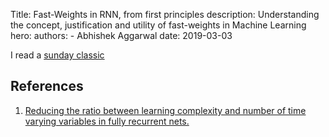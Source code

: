 Title: Fast-Weights in RNN, from first principles
description: Understanding the concept, justification and utility of fast-weights in Machine Learning
hero: 
authors:
    - Abhishek Aggarwal
date: 2019-03-03

I read a [sunday classic][schmidhuber_93]

## References
1. [Reducing the ratio between learning complexity and number of time varying variables
in fully recurrent nets.][schmidhuber_93]




[schmidhuber_93]: ftp://ftp.idsia.ch/pub/juergen/ratio.pdf